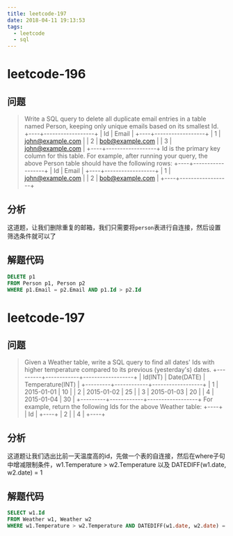 ```yaml
---
title: leetcode-197
date: 2018-04-11 19:13:53
tags: 
  - leetcode
  - sql
---
```

# leetcode-196

## 问题

>Write a SQL query to delete all duplicate email entries in a table named Person, keeping only unique emails based on its smallest Id.
+----+------------------+
| Id | Email            |
+----+------------------+
| 1  | john@example.com |
| 2  | bob@example.com  |
| 3  | john@example.com |
+----+------------------+
Id is the primary key column for this table.
For example, after running your query, the above Person table should have the following rows:
+----+------------------+
| Id | Email            |
+----+------------------+
| 1  | john@example.com |
| 2  | bob@example.com  |
+----+------------------+

## 分析

这道题，让我们删除重复的邮箱，我们只需要将`person`表进行自连接，然后设置筛选条件就可以了

## 解题代码

```sql
DELETE p1
FROM Person p1, Person p2
WHERE p1.Email = p2.Email AND p1.Id > p2.Id
```

# leetcode-197

## 问题
>Given a Weather table, write a SQL query to find all dates' Ids with higher temperature compared to its previous (yesterday's) dates.
+---------+------------+------------------+
| Id(INT) | Date(DATE) | Temperature(INT) |
+---------+------------+------------------+
|       1 | 2015-01-01 |               10 |
|       2 | 2015-01-02 |               25 |
|       3 | 2015-01-03 |               20 |
|       4 | 2015-01-04 |               30 |
+---------+------------+------------------+
For example, return the following Ids for the above Weather table:
+----+
| Id |
+----+
|  2 |
|  4 |
+----+

## 分析

这道题让我们选出比前一天温度高的id，先做一个表的自连接，然后在where子句中增减限制条件，w1.Temperature > w2.Temperature 以及 DATEDIFF(w1.date, w2.date) = 1

## 解题代码

```sql
SELECT w1.Id
FROM Weather w1, Weather w2
WHERE w1.Temperature > w2.Temperature AND DATEDIFF(w1.date, w2.date) = 1
```